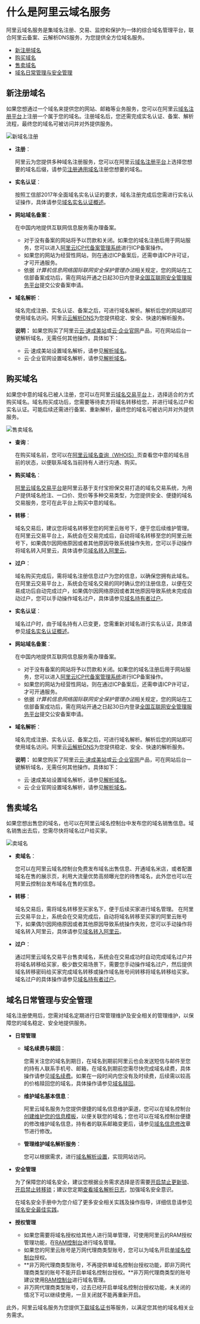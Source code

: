 # 什么是阿里云域名服务

阿里云域名服务是集域名注册、交易、监控和保护为一体的综合域名管理平台，联合阿里云备案、云解析DNS服务，为您提供全方位域名服务。

-   [新注册域名](#section_vzp_bj3_wgb)
-   [购买域名](#section_vvz_phj_wgb)
-   [售卖域名](#section_mqc_g33_wgb)
-   [域名日常管理与安全管理](#section_ejh_ssj_wgb)

## 新注册域名

如果您想通过一个域名来提供您的网站、邮箱等业务服务，您可以在阿里云[域名注册平台](https://wanwang.aliyun.com/)上注册一个属于您的域名。注册域名后，您还需完成实名认证、备案、解析流程，最终您的域名可被访问并对外提供服务。

![新域名注册](https://static-aliyun-doc.oss-cn-hangzhou.aliyuncs.com/assets/img/zh-CN/1800934061/p178629.png)

-   **注册**：

    阿里云为您提供多种域名注册服务，您可以在阿里云[域名注册平台](https://wanwang.aliyun.com/)上选择您想要的域名后缀，请参见[注册通用域名](/cn.zh-CN/域名注册/注册通用域名.md)注册您想要的域名。

-   **实名认证**：

    按照工信部2017年全面域名实名认证的要求，域名注册完成后您需进行实名认证操作，具体请参见[域名实名认证概述](/cn.zh-CN/域名实名认证/域名实名认证概述.md)。

-   **网站域名备案**：

    在中国内地提供互联网信息服务需办理备案。

    -   对于没有备案的网站将予以罚款和关闭。如果您的域名注册后用于网站服务，您可以进入[阿里云ICP代备案管理系统](https://beian.aliyun.com/order/index.htm)进行ICP备案操作。
    -   如果您的网站为经营性网站，则在通过ICP备案后，还需申请ICP许可证，才可开通服务。
    -   依据 *计算机信息网络国际联网安全保护管理办法*相关规定，您的网站在工信部备案成功后，需在网站开通之日起30日内登录[全国互联网安全管理服务平台](http://www.beian.gov.cn/portal/index?spm=a2c4g.11186623.2.1.SRC9LP)提交公安备案申请。
-   **域名解析**：

    域名完成注册、实名认证、备案之后，可进行域名解析。解析后您的网站即可使用域名访问。阿里云[云解析DNS](https://wanwang.aliyun.com/domain/dns)为您提供稳定、安全、快速的解析服务。

    **说明：** 如果您购买了阿里云[云·速成美站](https://help.aliyun.com/product/142526.html)或[云·企业官网](https://help.aliyun.com/product/142528.html)产品，可在网站后台一键解析域名，无需任何其他操作。具体如下：

    -   云·速成美站设置域名解析，请参见[解析域名]()。
    -   云·企业官网设置域名解析，请参见[解析域名]()。

## 购买域名

如果您中意的域名已被人注册，您可以在阿里云[域名交易平台](https://mi.aliyun.com/)上，选择适合的方式购买域名。域名购买成功后，您需要等待卖方将域名转移给您，并进行域名过户和实名认证。可能后续还需进行备案、重新解析，最终您的域名可被访问并对外提供服务。

![售卖域名](https://static-aliyun-doc.oss-cn-hangzhou.aliyuncs.com/assets/img/zh-CN/1800934061/p178631.png)

-   **查询**：

    在购买域名前，您可以在[阿里云域名查询（WHOIS）](https://whois.aliyun.com/)页查看您中意的域名目前的状态，以便联系域名当前持有人进行沟通、购买。

-   **购买域名**：

    [阿里云域名交易平台](http://mi.aliyun.com/)是阿里云基于支付宝担保交易打造的域名交易系统，为用户提供域名抢注、一口价、竞价等多种交易类型，为您提供安全、便捷的域名交易服务，您可在此平台上购买中意的域名。

-   **转移**：

    域名交易后，建议您将域名转移至您的阿里云账号下，便于您后续维护管理。 在阿里云交易平台上，系统会在交易完成后，自动将域名转移至您的阿里云账号下，如果偶尔因网络原因或者其他原因导致系统操作失败，您可以手动操作将域名转入阿里云，具体请参见[域名转入阿里云](/cn.zh-CN/域名转移/域名转入阿里云.md)。

-   **过户**：

    域名购买完成后，需将域名注册信息过户为您的信息，以确保您拥有此域名。 在阿里云交易平台上，系统会在域名交易的同时确认您的注册信息，以便在交易成功后自动完成过户，如果偶尔因网络原因或者其他原因导致系统未完成自动过户，您可以手动操作域名过户，具体请参见[域名持有者过户](/cn.zh-CN/域名管理/域名修改/域名持有者过户.md)。

-   **实名认证**：

    域名过户时，由于域名持有人已变更，您需重新对域名进行实名认证，具体请参见[域名实名认证概述](/cn.zh-CN/域名实名认证/域名实名认证概述.md)。

-   **网站域名备案**：

    在中国内地提供互联网信息服务需办理备案。

    -   对于没有备案的网站将予以罚款和关闭。如果您的域名注册后用于网站服务，您可以进入[阿里云ICP代备案管理系统](https://beian.aliyun.com/order/index.htm)进行ICP备案操作。
    -   如果您的网站为经营性网站，则在通过ICP备案后，还需申请ICP许可证，才可开通服务。
    -   依据 *计算机信息网络国际联网安全保护管理办法*相关规定，您的网站在工信部备案成功后，需在网站开通之日起30日内登录[全国互联网安全管理服务平台](http://www.beian.gov.cn/portal/index?spm=a2c4g.11186623.2.1.SRC9LP)提交公安备案申请。
-   **域名解析**：

    域名完成注册、实名认证、备案之后，可进行域名解析。解析后您的网站即可使用域名访问。阿里云[云解析DNS](https://wanwang.aliyun.com/domain/dns)为您提供稳定、安全、快速的解析服务。

    **说明：** 如果您购买了阿里云[云·速成美站](https://help.aliyun.com/product/142526.html)或[云·企业官网](https://help.aliyun.com/product/142528.html)产品，可在网站后台一键解析域名，无需任何其他操作。具体如下：

    -   云·速成美站设置域名解析，请参见[解析域名]()。
    -   云·企业官网设置域名解析，请参见[解析域名]()。

## 售卖域名

如果您想出售您的域名，也可以在阿里云域名控制台中发布您的域名销售信息。域名销售出去后，您需尽快将域名过户给买家。

![卖域名](https://static-aliyun-doc.oss-cn-hangzhou.aliyuncs.com/assets/img/zh-CN/1800934061/p178632.png)

-   **卖域名**：

    您可以在阿里云域名控制台免费发布域名出售信息、开通域名米店，或者配置域名在售的展示页，利用大流量优势高频曝光您的待售域名，此外您也可以在阿里云控制台发布域名在售的信息。

-   **转移**：

    域名交易后，需将域名转移至买家名下，便于后续买家进行域名管理。 在阿里云交易平台上，系统会在交易完成后，自动将域名转移至买家的阿里云账号下，如果偶尔因网络原因或者其他原因导致系统操作失败，您可以手动操作将域名转入阿里云，具体请参见[域名转入阿里云](/cn.zh-CN/域名转移/域名转入阿里云.md)。

-   **过户**：

    通过阿里云域名交易平台售卖域名，系统会在交易成功时自动完成域名过户并将域名转移给买家，极少数交易场景下，需要您手动操作域名过户，然后提供域名转移密码给买家完成域名转移或操作域名账号间转移将域名转移给买家。域名过户的具体操作请参见[域名持有者过户](/cn.zh-CN/域名管理/域名修改/域名持有者过户.md)。


## 域名日常管理与安全管理

域名注册使用后，您需对域名定期进行日常管理维护及安全相关的管理维护，以保障您的域名稳定、安全地提供服务。

-   **日常管理**
    -   **域名续费与赎回**：

        您需关注您的域名到期日，在域名到期前阿里云也会发送短信与邮件至您的持有人联系手机号、邮箱，在域名到期前您需尽快完成域名续费，具体操作请参见[域名续费](/cn.zh-CN/域名管理/域名续费/域名续费.md)。如果在一段时间内您没有及时续费，后续需以较高的价格赎回您的域名，具体操作请参见[域名赎回](/cn.zh-CN/域名管理/域名赎回.md)。

    -   **维护域名基本信息**：

        阿里云域名服务为您提供便捷的域名信息维护渠道，您可以在域名控制台[创建维护您的信息模板](/cn.zh-CN/域名管理/创建域名信息模板.md)，以便关联您的域名；您也可以在域名控制台便捷的修改维护域名信息，持有者的联系邮箱变更后，请参见[域名信息修改](/cn.zh-CN/域名管理/域名修改/域名信息修改.md)章节进行修改。

    -   **管理维护域名解析服务**：

        您可以根据需求，进行[域名解析设置](https://help.aliyun.com/document_detail/106669.html)，实现网站访问。

-   **安全管理**

    为了保障您的域名安全，建议您根据业务需求选择是否需要[开启禁止更新锁](/cn.zh-CN/域名安全/开启禁止更新锁.md)、[开启禁止转移锁](/cn.zh-CN/域名安全/开启禁止转移锁.md)；建议您定期[查看域名解析日志](/cn.zh-CN/域名安全/查看域名解析日志.md)，加强域名安全意识。

    在域名安全手册中为您介绍了更多安全相关实践及操作指导，详细信息请参见[域名安全最佳实践](/cn.zh-CN/域名安全/域名安全最佳实践.md)。

-   **授权管理**
    -   如果您需要将域名授权给其他人进行简单管理，可使用阿里云的RAM授权管理功能，在[RAM控制台](https://ram.console.aliyun.com/)进行域名管理。
    -   如果您的阿里云账号是万网代理商类型账号，您可以为域名开启[单域名控制台]()授权。
    -   **非万网代理商类型账号，不再提供单域名控制台授权功能，即非万网代理商类型的账号不能开启单域名控制台授权。**非万网代理商类型的账号建议使用[RAM控制台](https://ram.console.aliyun.com/)进行域名管理。
    -   非万网代理商类型账号，过去已经开启单域名控制台授权功能，未关闭的情况下可以继续使用，一旦关闭就不能再重新开启。

此外，阿里云域名服务为您提供[下载域名证书](/cn.zh-CN/域名管理/下载域名证书.md)等服务，以满足您其他的域名相关业务需求。

